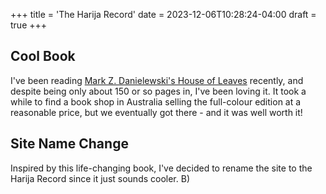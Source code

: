 +++
title = 'The Harija Record'
date = 2023-12-06T10:28:24-04:00
draft = true
+++
## Cool Book
I've been reading [Mark Z. Danielewski's House of Leaves](https://en.wikipedia.org/wiki/House_of_Leaves) recently, and despite being only about 150 or so pages in, I've been loving it. It took a while to find a book shop in Australia selling the full-colour edition at a reasonable price, but we eventually got there - and it was well worth it!

## Site Name Change
Inspired by this life-changing book, I've decided to rename the site to the Harija Record since it just sounds cooler. B)